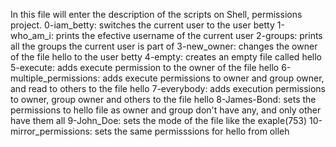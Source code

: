 In this file will enter the description of the scripts on Shell, permissions project.
0-iam_betty: switches the current  user to the user betty
1-who_am_i: prints the efective username of the current user
2-groups: prints all the groups the current user is part of
3-new_owner: changes the owner of the file hello to the user betty
4-empty: creates an empty file called hello
5-execute: adds execute permission to the owner of the file hello 
6-multiple_permissions: adds execute permissions to owner and group owner, and read to others to the file hello
7-everybody: adds execution permissions to owner, group owner and others to the file hello
8-James-Bond: sets the permissions to hello file as owner and group don't have any, and only other have them all
9-John_Doe: sets the mode of the file like the exaple(753)
10-mirror_permissions: sets the same permisssions for hello from olleh
